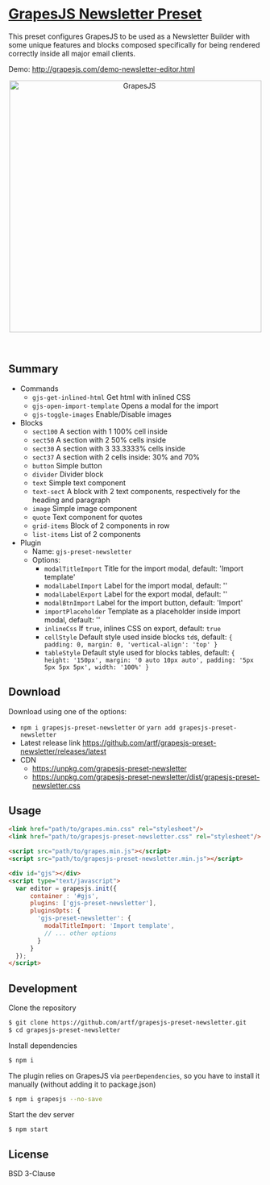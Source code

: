 # [GrapesJS Newsletter Preset](http://grapesjs.com/demo-newsletter-editor.html)

This preset configures GrapesJS to be used as a Newsletter Builder with some unique features and blocks composed specifically for being rendered correctly inside all major email clients.

Demo: http://grapesjs.com/demo-newsletter-editor.html

<p align="center"><img src="http://grapesjs.com/img/grapesjs-preset-newsletter.jpg" alt="GrapesJS" width="500" align="center"/></p>
<br/>

## Summary

* Commands
  - `gjs-get-inlined-html` Get html with inlined CSS
  - `gjs-open-import-template` Opens a modal for the import
  - `gjs-toggle-images` Enable/Disable images
* Blocks
  - `sect100` A section with 1 100% cell inside
  - `sect50` A section with 2 50% cells inside
  - `sect30` A section with 3 33.3333% cells inside
  - `sect37` A section with 2 cells inside: 30% and 70%
  - `button` Simple button
  - `divider` Divider block
  - `text` Simple text component
  - `text-sect` A block with 2 text components, respectively for the heading and paragraph
  - `image` Simple image component
  - `quote` Text component for quotes
  - `grid-items` Block of 2 components in row
  - `list-items` List of 2 components
* Plugin
  * Name: `gjs-preset-newsletter`
  * Options:
    - `modalTitleImport` Title for the import modal, default: 'Import template'
    - `modalLabelImport` Label for the import modal, default: ''
    - `modalLabelExport` Label for the export modal, default: ''
    - `modalBtnImport` Label for the import button, default: 'Import'
    - `importPlaceholder` Template as a placeholder inside import modal, default: ''
    - `inlineCss` If `true`, inlines CSS on export, default: `true`
    - `cellStyle` Default style used inside blocks `td`s, default:
      `{
        padding: 0,
        margin: 0,
        'vertical-align': 'top'
      }`
    - `tableStyle` Default style used for blocks tables, default:
      `{
        height: '150px',
        margin: '0 auto 10px auto',
        padding: '5px 5px 5px 5px',
        width: '100%'
      }`


## Download

Download using one of the options:

* `npm i grapesjs-preset-newsletter` or `yarn add grapesjs-preset-newsletter`
* Latest release link https://github.com/artf/grapesjs-preset-newsletter/releases/latest
* CDN 
  * https://unpkg.com/grapesjs-preset-newsletter 
  * https://unpkg.com/grapesjs-preset-newsletter/dist/grapesjs-preset-newsletter.css


## Usage

```html
<link href="path/to/grapes.min.css" rel="stylesheet"/>
<link href="path/to/grapesjs-preset-newsletter.css" rel="stylesheet"/>

<script src="path/to/grapes.min.js"></script>
<script src="path/to/grapesjs-preset-newsletter.min.js"></script>

<div id="gjs"></div>
<script type="text/javascript">
  var editor = grapesjs.init({
      container : '#gjs',
      plugins: ['gjs-preset-newsletter'],
      pluginsOpts: {
        'gjs-preset-newsletter': {
          modalTitleImport: 'Import template',
          // ... other options
        }
      }
  });
</script>
```


## Development

Clone the repository

```sh
$ git clone https://github.com/artf/grapesjs-preset-newsletter.git
$ cd grapesjs-preset-newsletter
```

Install dependencies

```sh
$ npm i
```

The plugin relies on GrapesJS via `peerDependencies`, so you have to install it manually (without adding it to package.json)

```sh
$ npm i grapesjs --no-save
```

Start the dev server

```sh
$ npm start
```


## License

BSD 3-Clause
